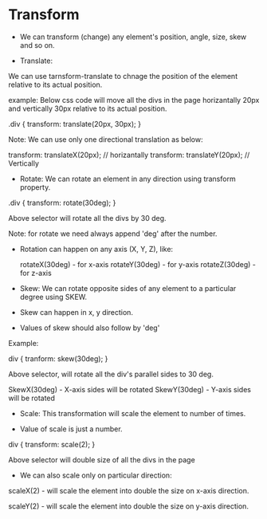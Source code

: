 # Transform

* We can transform (change) any element's position, angle, size, skew and so on.

* Translate:

We can use tarnsform-translate to chnage the position of the element relative to its actual position.

example: Below css code will move all the divs in the page horizantally 20px and vertically 30px relative to its actual position.

.div {
    transform: translate(20px, 30px);
}

Note: We can use only one directional translation as below:

transform: translateX(20px); // horizantally
transform: translateY(20px); // Vertically

* Rotate: We can rotate an element in any direction using transform property.

.div {
    transform: rotate(30deg);
}

Above selector will rotate all the divs by 30 deg.

Note: for rotate we need always append 'deg' after the number.

* Rotation can happen on any axis (X, Y, Z), like: 

    rotateX(30deg) - for x-axis
    rotateY(30deg) - for y-axis
    rotateZ(30deg) - for z-axis

* Skew: We can rotate opposite sides of any element to a particular degree using SKEW.

* Skew can happen in x, y direction.

* Values of skew should also follow by 'deg'

Example:

div {
    tranform: skew(30deg);
}

Above selector, will rotate all the div's parallel sides to 30 deg.

SkewX(30deg)  - X-axis sides will be rotated
SkewY(30deg)  - Y-axis sides will be rotated

* Scale: This transformation will scale the element to number of times.

* Value of scale is just a number.

div {
    transform: scale(2);
}

Above selector will double size of all the divs in the page

* We can also scale only on particular direction:

scaleX(2) - will scale the element into double the size on x-axis direction.

scaleY(2) - will scale the element into double the size on y-axis direction.
